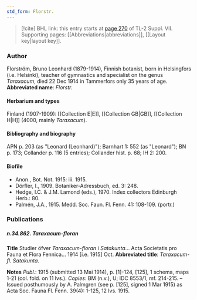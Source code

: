 ```yaml
---
std_form: Florstr.
---
```


> [!cite] BHL link: this entry starts at [page 270](https://www.biodiversitylibrary.org/page/33259774) of TL-2 Suppl. VII.
> Supporting pages: [[Abbreviations|abbreviations]], [[Layout key|layout key]].

### Author

Florström, Bruno Leonhard (1879-1914), Finnish botanist, born in Helsingfors (i.e. Helsinki), teacher of gymnastics and specialist on the genus *Taraxacum*, died 22 Dec 1914 in Tammerfors only 35 years of age. 
**Abbreviated name**: *Florstr.*

#### Herbarium and types

Finland (1907-1909): [[Collection E|E]], [[Collection GB|GB]], [[Collection H|H]] (4000, mainly *Taraxacum*).

#### Bibliography and biography

APN p. 203 (as "Leonard (Leonhard)"); Barnhart 1: 552 (as "Leonard"); BN p. 173; Collander p. 116 (5 entries); Collander hist. p. 68; IH 2: 200.

#### Biofile

- Anon., Bot. Not. 1915: iii. 1915.
- Dörfler, I., 1909. Botaniker-Adressbuch, ed. 3: 248.
- Hedge, I.C. & J.M. Lamond (eds.), 1970. Index collectors Edinburgh Herb.: 80.
- Palmén, J.A., 1915. Medd. Soc. Faun. Fl. Fenn. 41: 108-109. (portr.)

### Publications

##### n.34.862. Taraxacum-floran

**Title**
Studier öfver *Taraxacum-floran* i *Satakunta*... Acta Societatis pro Fauna et Flora Fennica... 1914 \[i.e. 1915\] Oct.
**Abbreviated title**: *Taraxacum-fl. Satakunta*.

**Notes**
*Publ*.: 1915 (submitted 13 Mai 1914), p. \[1\]-124, \[125\], 1 schema, maps 1-21 (col. fold. on 11 lvs.). *Copies*: BM (n.v.), U; IDC 8553/1, mf. 214-215. – Issued posthumously by A. Palmgren (see p. \[125\], signed 1 Mar 1915) as Acta Soc. Fauna Fl. Fenn. 39(4): 1-125, 12 lvs. 1915.

